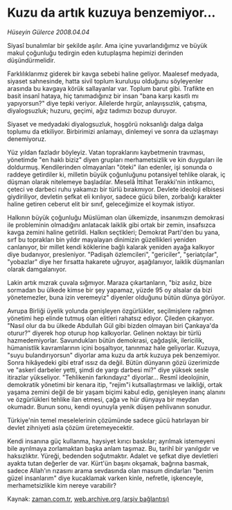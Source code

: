 # Kuzu da artık kuzuya benzemiyor...

*Hüseyin Gülerce 2008.04.04*

<tr><td class="metin" colspan="2" style="padding-top: 20px; padding-left: 5px; padding-right: 10px;">Siyasî bunalımlar bir şekilde aşılır. Ama içine yuvarlandığımız ve büyük makul çoğunluğu tedirgin eden kutuplaşma hepimizi derinden düşündürmelidir.</td></tr><tr><td class="metin" colspan="2" style="padding-top: 20px; padding-left: 5px; padding-right: 10px;"><p>Farklılıklarımız giderek bir kavga sebebi haline geliyor. Maalesef medyada, siyaset sahnesinde, hatta sivil toplum kuruluşu olduğunu söyleyenler arasında bu kavgaya körük sallayanlar var. Toplum barut gibi. Trafikte en basit insanî hataya, hiç tanımadığınız bir insan "bana karşı kasıtlı mı yapıyorsun?" diye tepki veriyor. Ailelerde hırgür, anlayışsızlık, çatışma, diyalogsuzluk; huzuru, geçimi, ağız tadımızı bozup duruyor.
<p>Siyaset ve medyadaki diyalogsuzluk, hoşgörü noksanlığı dalga dalga toplumu da etkiliyor. Birbirimizi anlamayı, dinlemeyi ve sonra da uzlaşmayı denemiyoruz. 
<p>Yüz yıldan fazladır böyleyiz. Vatan topraklarını kaybetmenin travması, yönetimde "en haklı biziz" diyen grupları merhametsizlik ve kin duyguları ile doldurmuş. Kendilerinden olmayanları "öteki" ilan edenler, işi sonunda o raddeye getirdiler ki, milletin büyük çoğunluğunu potansiyel tehlike olarak, iç düşman olarak nitelemeye başladılar. Meselâ İttihat Terakki'nin intikamcı, çeteci ve darbeci ruhu yakamızı bir türlü bırakmıyor. Devlete ideoloji elbisesi giydiriliyor, devletin şefkat eli kırılıyor, sadece gücü bilen, zorbalığı karakter haline getiren ceberut elit bir sınıf, geleceğimize el koymak istiyor.
<p>Halkının büyük çoğunluğu Müslüman olan ülkemizde, insanımızın demokrasi ile probleminin olmadığını anlatacak laiklik gibi ortak bir zemin, insafsızca kavga zemini haline getirildi. Halkın seçtikleri; Demokrat Parti'den bu yana, sırf bu toprakları bin yıldır mayalayan dinimizin güzellikleri yeniden canlanıyor, bir millet kendi köklerine bağlı kalarak yeniden ayağa kalkıyor diye budanıyor, presleniyor. "Padişah özlemcileri", "gericiler", "şeriatçılar", "yobazlar" diye her fırsatta hakarete uğruyor, aşağılanıyor, laiklik düşmanları olarak damgalanıyor.
<p>Lakin artık mızrak çuvala sığmıyor. Maraza çıkartanların, "biz asılız, bize sormadan bu ülkede kimse bir şey yapamaz, yüzde 95 oy alsalar da bizi yönetemezler, buna izin veremeyiz" diyenler olduğunu bütün dünya görüyor.
<p>Avrupa Birliği üyelik yolunda genişleyen özgürlükler, seçilmişlere rağmen yönetimi hep elinde tutmuş olan elitleri rahatsız ediyor. Çileden çıkarıyor. "Nasıl olur da bu ülkede Abdullah Gül gibi bizden olmayan biri Çankaya'da oturur?" diyerek hop oturup hop kalkıyorlar. Gelinen noktayı bir türlü hazmedemiyorlar. Savundukları bütün demokrasi, çağdaşlık, ilericilik, hümanistlik kavramlarının içini boşaltıyor, tanınmaz hale geliyorlar. Kuzuya, "suyu bulandırıyorsun" diyorlar ama kuzu da artık kuzuya pek benzemiyor. Sonra hikâyedeki gibi etraf ıssız da değil. Bütün dünyanın gözü üzerimizde ve "askerî darbeler yetti, şimdi de yargı darbesi mi?" diye yüksek sesle itirazlar yükseliyor. "Tehlikenin farkındayız" diyorlar... Resmî ideolojinin, demokratik yönetimi bir kenara itip, "rejim"i kutsallaştırması ve laikliği, ortak yaşama zemini değil de bir yaşam biçimi kabul edip, genişleyen inanç alanını ve özgürlükleri tehlike ilan etmesi, çağa ve hür dünyaya bir meydan okumadır. Bunun sonu, kendi oyunuyla yenik düşen pehlivanın sonudur.
<p>Türkiye'nin temel meselelerinin çözümünde sadece gücü hatırlayan bir devlet zihniyeti asla çözüm üretemeyecektir.
<p>Kendi insanına güç kullanma, haysiyet kırıcı baskılar; ayrılmak istemeyeni bile ayrılmaya zorlamaktan başka anlam taşımaz. Bu, tarihî bir yanılgıdır ve haksızlıktır. Yüreği, bedenden soğutmaktır. Adalet ve şefkat diye devletleri ayakta tutan değerler de var. Kürt'ün başını okşamak, bağrına basmak, sadece Allah'ın rızasını arama sevdasında olan masum dindarları "benim güzel insanlarım" diye kucaklamak varken kinle, nefretle, işkenceyle, merhametsizlikle kim nereye varabilir?<br/></p></p></p></p></p></p></p></p></td></tr>

Kaynak: [zaman.com.tr](http://zaman.com.tr/yazar.do?yazino=673121), [web.archive.org (arşiv bağlantısı)](http://web.archive.org/web/20080609182818/http://www.zaman.com.tr:80/yazar.do?yazino=673121)
